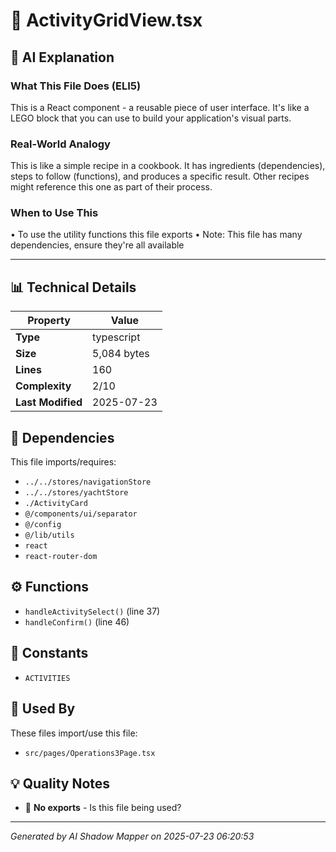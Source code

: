 # 📄 ActivityGridView.tsx

## 🤖 AI Explanation

### What This File Does (ELI5)
This is a React component - a reusable piece of user interface. It's like a LEGO block that you can use to build your application's visual parts.

### Real-World Analogy
This is like a simple recipe in a cookbook. It has ingredients (dependencies), steps to follow (functions), and produces a specific result. Other recipes might reference this one as part of their process.

### When to Use This
• To use the utility functions this file exports
• Note: This file has many dependencies, ensure they're all available

---

## 📊 Technical Details

| Property | Value |
|----------|-------|
| **Type** | typescript |
| **Size** | 5,084 bytes |
| **Lines** | 160 |
| **Complexity** | 2/10 |
| **Last Modified** | 2025-07-23 |

## 🔗 Dependencies

This file imports/requires:

- `../../stores/navigationStore`
- `../../stores/yachtStore`
- `./ActivityCard`
- `@/components/ui/separator`
- `@/config`
- `@/lib/utils`
- `react`
- `react-router-dom`

## ⚙️ Functions

-  `handleActivitySelect()` (line 37)
-  `handleConfirm()` (line 46)

## 🔢 Constants

- `ACTIVITIES`

## 🔄 Used By

These files import/use this file:

- `src/pages/Operations3Page.tsx`

## 💡 Quality Notes

- 🤔 **No exports** - Is this file being used?

---
*Generated by AI Shadow Mapper on 2025-07-23 06:20:53*